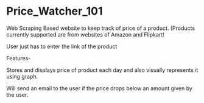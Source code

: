 # Price_Watcher_101
Web Scraping Based website to keep track of price of a product. (Products currently supported are from websites of Amazon and 
Flipkart! 

User just has to enter the link of the product

Features- 

Stores and displays price of product each day and also visually represents it using graph.

Will send an email to the user if the price drops below an amount given by the user.

